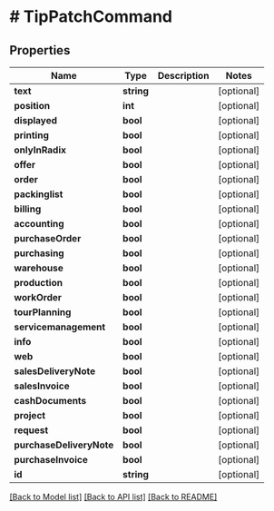 # # TipPatchCommand

## Properties

Name | Type | Description | Notes
------------ | ------------- | ------------- | -------------
**text** | **string** |  | [optional]
**position** | **int** |  | [optional]
**displayed** | **bool** |  | [optional]
**printing** | **bool** |  | [optional]
**onlyInRadix** | **bool** |  | [optional]
**offer** | **bool** |  | [optional]
**order** | **bool** |  | [optional]
**packinglist** | **bool** |  | [optional]
**billing** | **bool** |  | [optional]
**accounting** | **bool** |  | [optional]
**purchaseOrder** | **bool** |  | [optional]
**purchasing** | **bool** |  | [optional]
**warehouse** | **bool** |  | [optional]
**production** | **bool** |  | [optional]
**workOrder** | **bool** |  | [optional]
**tourPlanning** | **bool** |  | [optional]
**servicemanagement** | **bool** |  | [optional]
**info** | **bool** |  | [optional]
**web** | **bool** |  | [optional]
**salesDeliveryNote** | **bool** |  | [optional]
**salesInvoice** | **bool** |  | [optional]
**cashDocuments** | **bool** |  | [optional]
**project** | **bool** |  | [optional]
**request** | **bool** |  | [optional]
**purchaseDeliveryNote** | **bool** |  | [optional]
**purchaseInvoice** | **bool** |  | [optional]
**id** | **string** |  | [optional]

[[Back to Model list]](../../README.md#models) [[Back to API list]](../../README.md#endpoints) [[Back to README]](../../README.md)
